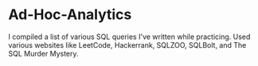 # Ad-Hoc-Analytics
I compiled a list of various SQL queries I've written while practicing.
Used various websites like LeetCode, Hackerrank, SQLZOO, SQLBolt, and The SQL Murder Mystery.
